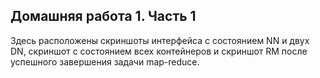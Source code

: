 ## Домашняя работа 1. Часть 1
Здесь расположены скриншоты интерфейса с состоянием NN и двух DN, скриншот с состоянием всех контейнеров и скриншот RM после успешного завершения задачи map-reduce.
